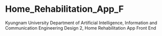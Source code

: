 # Home_Rehabilitation_App_F
Kyungnam University Department of Artificial Intelligence, Information and Communication Engineering Design 2, Home Rehabilitation App Front End
